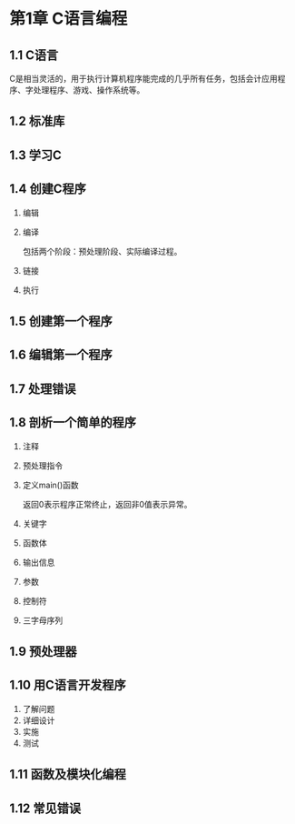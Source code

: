 # 第1章  C语言编程

## 1.1  C语言

C是相当灵活的，用于执行计算机程序能完成的几乎所有任务，包括会计应用程序、字处理程序、游戏、操作系统等。

## 1.2  标准库

## 1.3  学习C

## 1.4  创建C程序

1. 编辑

2. 编译

    包括两个阶段：预处理阶段、实际编译过程。

3. 链接

4. 执行

## 1.5  创建第一个程序

## 1.6  编辑第一个程序

## 1.7  处理错误

## 1.8  剖析一个简单的程序

1. 注释

2. 预处理指令

3. 定义main()函数

    返回0表示程序正常终止，返回非0值表示异常。

4. 关键字

5. 函数体

6. 输出信息

7. 参数

8. 控制符

9. 三字母序列

## 1.9  预处理器

## 1.10  用C语言开发程序

1. 了解问题
2. 详细设计
3. 实施
4. 测试

## 1.11 函数及模块化编程

## 1.12  常见错误


